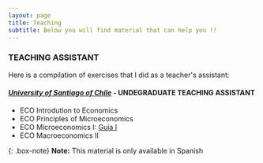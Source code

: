 ```yaml
---
layout: page
title: Teaching
subtitle: Below you will find material that can help you !!
---
```


### TEACHING ASSISTANT

Here is a compilation of exercises that I did as a teacher's assistant:

#### [_University of Santiago of Chile_](https://fae.usach.cl/) - UNDEGRADUATE TEACHING ASSISTANT
- ECO Introdution to Economics
- ECO Principles of Microeconomics 
- ECO Microeconomics I: [Guía I](../pdf/microeconomics/Guia-I-Solucion.pdf)
- ECO Macroeconomics II



{: .box-note}
**Note:** This material is only available in Spanish
